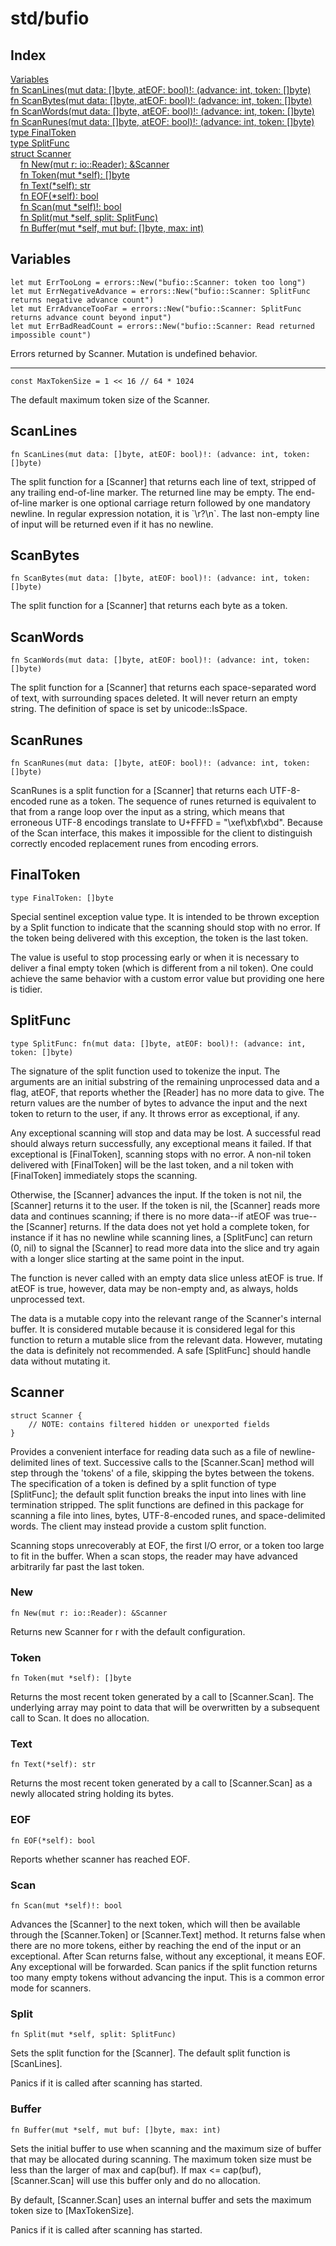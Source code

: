 # std/bufio

## Index

[Variables](#variables)\
[fn ScanLines\(mut data: \[\]byte, atEOF: bool\)\!: \(advance: int, token: \[\]byte\)](#scanlines)\
[fn ScanBytes\(mut data: \[\]byte, atEOF: bool\)\!: \(advance: int, token: \[\]byte\)](#scanbytes)\
[fn ScanWords\(mut data: \[\]byte, atEOF: bool\)\!: \(advance: int, token: \[\]byte\)](#scanwords)\
[fn ScanRunes\(mut data: \[\]byte, atEOF: bool\)\!: \(advance: int, token: \[\]byte\)](#scanrunes)\
[type FinalToken](#finaltoken)\
[type SplitFunc](#splitfunc)\
[struct Scanner](#scanner)\
&nbsp;&nbsp;&nbsp;&nbsp;[fn New\(mut r: io::Reader\): &amp;Scanner](#new)\
&nbsp;&nbsp;&nbsp;&nbsp;[fn Token\(mut \*self\): \[\]byte](#token)\
&nbsp;&nbsp;&nbsp;&nbsp;[fn Text\(\*self\): str](#text)\
&nbsp;&nbsp;&nbsp;&nbsp;[fn EOF\(\*self\): bool](#eof)\
&nbsp;&nbsp;&nbsp;&nbsp;[fn Scan\(mut \*self\)\!: bool](#scan)\
&nbsp;&nbsp;&nbsp;&nbsp;[fn Split\(mut \*self, split: SplitFunc\)](#split)\
&nbsp;&nbsp;&nbsp;&nbsp;[fn Buffer\(mut \*self, mut buf: \[\]byte, max: int\)](#buffer)

## Variables

```jule
let mut ErrTooLong = errors::New("bufio::Scanner: token too long")
let mut ErrNegativeAdvance = errors::New("bufio::Scanner: SplitFunc returns negative advance count")
let mut ErrAdvanceTooFar = errors::New("bufio::Scanner: SplitFunc returns advance count beyond input")
let mut ErrBadReadCount = errors::New("bufio::Scanner: Read returned impossible count")
```
Errors returned by Scanner\. Mutation is undefined behavior\.

---

```jule
const MaxTokenSize = 1 << 16 // 64 * 1024
```
The default maximum token size of the Scanner\.

## ScanLines
```jule
fn ScanLines(mut data: []byte, atEOF: bool)!: (advance: int, token: []byte)
```
The split function for a \[Scanner\] that returns each line of text, stripped of any trailing end\-of\-line marker\. The returned line may be empty\. The end\-of\-line marker is one optional carriage return followed by one mandatory newline\. In regular expression notation, it is \`\\r?\\n\`\. The last non\-empty line of input will be returned even if it has no newline\.

## ScanBytes
```jule
fn ScanBytes(mut data: []byte, atEOF: bool)!: (advance: int, token: []byte)
```
The split function for a \[Scanner\] that returns each byte as a token\.

## ScanWords
```jule
fn ScanWords(mut data: []byte, atEOF: bool)!: (advance: int, token: []byte)
```
The split function for a \[Scanner\] that returns each space\-separated word of text, with surrounding spaces deleted\. It will never return an empty string\. The definition of space is set by unicode::IsSpace\.

## ScanRunes
```jule
fn ScanRunes(mut data: []byte, atEOF: bool)!: (advance: int, token: []byte)
```
ScanRunes is a split function for a \[Scanner\] that returns each UTF\-8\-encoded rune as a token\. The sequence of runes returned is equivalent to that from a range loop over the input as a string, which means that erroneous UTF\-8 encodings translate to U\+FFFD = &#34;\\xef\\xbf\\xbd&#34;\. Because of the Scan interface, this makes it impossible for the client to distinguish correctly encoded replacement runes from encoding errors\.

## FinalToken
```jule
type FinalToken: []byte
```
Special sentinel exception value type\. It is intended to be thrown exception by a Split function to indicate that the scanning should stop with no error\. If the token being delivered with this exception, the token is the last token\.

The value is useful to stop processing early or when it is necessary to deliver a final empty token \(which is different from a nil token\)\. One could achieve the same behavior with a custom error value but providing one here is tidier\.

## SplitFunc
```jule
type SplitFunc: fn(mut data: []byte, atEOF: bool)!: (advance: int, token: []byte)
```
The signature of the split function used to tokenize the input\. The arguments are an initial substring of the remaining unprocessed data and a flag, atEOF, that reports whether the \[Reader\] has no more data to give\. The return values are the number of bytes to advance the input and the next token to return to the user, if any\. It throws error as exceptional, if any\.

Any exceptional scanning will stop and data may be lost\. A successful read should always return successfully, any exceptional means it failed\. If that exceptional is \[FinalToken\], scanning stops with no error\. A non\-nil token delivered with \[FinalToken\] will be the last token, and a nil token with \[FinalToken\] immediately stops the scanning\.

Otherwise, the \[Scanner\] advances the input\. If the token is not nil, the \[Scanner\] returns it to the user\. If the token is nil, the \[Scanner\] reads more data and continues scanning; if there is no more data\-\-if atEOF was true\-\-the \[Scanner\] returns\. If the data does not yet hold a complete token, for instance if it has no newline while scanning lines, a \[SplitFunc\] can return \(0, nil\) to signal the \[Scanner\] to read more data into the slice and try again with a longer slice starting at the same point in the input\.

The function is never called with an empty data slice unless atEOF is true\. If atEOF is true, however, data may be non\-empty and, as always, holds unprocessed text\.

The data is a mutable copy into the relevant range of the Scanner&#39;s internal buffer\. It is considered mutable because it is considered legal for this function to return a mutable slice from the relevant data\. However, mutating the data is definitely not recommended\. A safe \[SplitFunc\] should handle data without mutating it\.

## Scanner
```jule
struct Scanner {
	// NOTE: contains filtered hidden or unexported fields
}
```
Provides a convenient interface for reading data such as a file of newline\-delimited lines of text\. Successive calls to the \[Scanner\.Scan\] method will step through the &#39;tokens&#39; of a file, skipping the bytes between the tokens\. The specification of a token is defined by a split function of type \[SplitFunc\]; the default split function breaks the input into lines with line termination stripped\. The split functions are defined in this package for scanning a file into lines, bytes, UTF\-8\-encoded runes, and space\-delimited words\. The client may instead provide a custom split function\.

Scanning stops unrecoverably at EOF, the first I/O error, or a token too large to fit in the buffer\. When a scan stops, the reader may have advanced arbitrarily far past the last token\.

### New
```jule
fn New(mut r: io::Reader): &Scanner
```
Returns new Scanner for r with the default configuration\.

### Token
```jule
fn Token(mut *self): []byte
```
Returns the most recent token generated by a call to \[Scanner\.Scan\]\. The underlying array may point to data that will be overwritten by a subsequent call to Scan\. It does no allocation\.

### Text
```jule
fn Text(*self): str
```
Returns the most recent token generated by a call to \[Scanner\.Scan\] as a newly allocated string holding its bytes\.

### EOF
```jule
fn EOF(*self): bool
```
Reports whether scanner has reached EOF\.

### Scan
```jule
fn Scan(mut *self)!: bool
```
Advances the \[Scanner\] to the next token, which will then be available through the \[Scanner\.Token\] or \[Scanner\.Text\] method\. It returns false when there are no more tokens, either by reaching the end of the input or an exceptional\. After Scan returns false, without any exceptional, it means EOF\. Any exceptional will be forwarded\. Scan panics if the split function returns too many empty tokens without advancing the input\. This is a common error mode for scanners\.

### Split
```jule
fn Split(mut *self, split: SplitFunc)
```
Sets the split function for the \[Scanner\]\. The default split function is \[ScanLines\]\.

Panics if it is called after scanning has started\.

### Buffer
```jule
fn Buffer(mut *self, mut buf: []byte, max: int)
```
Sets the initial buffer to use when scanning and the maximum size of buffer that may be allocated during scanning\. The maximum token size must be less than the larger of max and cap\(buf\)\. If max &lt;= cap\(buf\), \[Scanner\.Scan\] will use this buffer only and do no allocation\.

By default, \[Scanner\.Scan\] uses an internal buffer and sets the maximum token size to \[MaxTokenSize\]\.

Panics if it is called after scanning has started\.